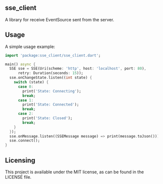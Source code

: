 ## sse_client

A library for receive EventSource sent from the server. 

## Usage

A simple usage example:

```dart
import 'package:sse_client/sse_client.dart';

main() async {
  SSE sse = SSE(Uri(scheme: 'http', host: 'localhost', port: 80),
      retry: Duration(seconds: 15));
  sse.onChangeState.listen((int state) {
    switch (state) {
      case 0:
        print('State: Connecting');
        break;
      case 1:
        print('State: Connected');
        break;
      case 2:
        print('State: Closed');
        break;
    }
  });
  sse.onMessage.listen((SSEMessage message) => print(message.toJson()));
  sse.connect();
}
```

## Licensing

This project is available under the MIT license, as can be found in the LICENSE file.

